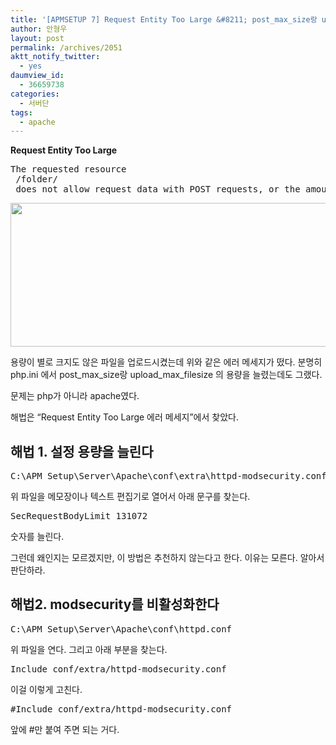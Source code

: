 ```yaml
---
title: '[APMSETUP 7] Request Entity Too Large &#8211; post_max_size랑 upload_max_filesize 용량을 다 키웠는데도 용량 때문에 업로드가 안 된다고 나올 때'
author: 안형우
layout: post
permalink: /archives/2051
aktt_notify_twitter:
  - yes
daumview_id:
  - 36659738
categories:
  - 서버단
tags:
  - apache
---
```

**Request Entity Too Large**

<pre>The requested resource
 /folder/
 does not allow request data with POST requests, or the amount of data provided in the request exceeds the capacity limit.</pre>

<img class="aligncenter" src="https://mytory.net/uploads/legacy/Request-Entity-Too-Large.png" alt="" width="515" height="230" />

용량이 별로 크지도 않은 파일을 업로드시켰는데 위와 같은 에러 메세지가 떴다. 분명히 php.ini 에서 post\_max\_size랑 upload\_max\_filesize 의 용량을 늘렸는데도 그랬다.

문제는 php가 아니라 apache였다.

해법은 &#8220;Request Entity Too Large 에러 메세지&#8221;에서 찾았다.

## 해법 1. 설정 용량을 늘린다

<pre>C:\APM_Setup\Server\Apache\conf\extra\httpd-modsecurity.conf</pre>

위 파일을 메모장이나 텍스트 편집기로 열어서 아래 문구를 찾는다.

<pre>SecRequestBodyLimit 131072</pre>

숫자를 늘린다.

그런데 왜인지는 모르겠지만, 이 방법은 추천하지 않는다고 한다. 이유는 모른다. 알아서 판단하라.

## 해법2. modsecurity를 비활성화한다

<pre>C:\APM_Setup\Server\Apache\conf\httpd.conf</pre>

위 파일을 연다. 그리고 아래 부분을 찾는다.

<pre>Include conf/extra/httpd-modsecurity.conf</pre>

이걸 이렇게 고친다.

<pre>#Include conf/extra/httpd-modsecurity.conf</pre>

앞에 #만 붙여 주면 되는 거다.